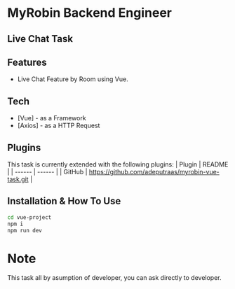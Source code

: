 # MyRobin Backend Engineer 
## Live Chat Task

## Features
- Live Chat Feature by Room using Vue.

## Tech
- [Vue] - as a Framework 
- [Axios] - as a HTTP Request

## Plugins
This task is currently extended with the following plugins:
| Plugin | README |
| ------ | ------ |
| GitHub | https://github.com/adeputraas/myrobin-vue-task.git |

## Installation & How To Use
```sh
cd vue-project
npm i
npm run dev
```

# Note
This task all by asumption of developer, you can ask directly to developer.